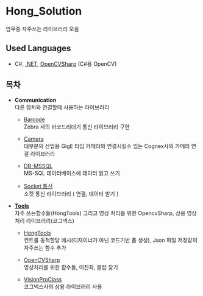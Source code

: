 # Hong_Solution
업무중 자주쓰는 라이브러리 모음

## Used Languages
* C#, [.NET](https://docs.microsoft.com/ko-kr/dotnet/), [OpenCVSharp](https://github.com/shimat/opencvsharp) (C#용 OpenCV)

## 목차

* **Communication**   
  다른 장치와 연결할때 사용하는 라이브러리
  
  * [Barcode](https://github.com/Willhong/Hong_Solution/blob/master/Hong_Solution/Barcode/ZebraBarcode.cs)   
  Zebra 사의 바코드리더기 통신 라이브러리 구현

  * [Camera](https://github.com/Willhong/Hong_Solution/blob/master/Hong_Solution/Camera/VisionProCam.cs)   
  대부분의 산업용 GigE 타입 카메라와 연결시킬수 있는 Cognex사의 카메라 연결 라이브러리

  * [DB-MSSQL](https://github.com/Willhong/Hong_Solution/blob/master/Hong_Solution/Communication/DB/MSSql.cs)   
  MS-SQL 데이터베이스에 데이터 읽고 쓰기

  * [Socket 통신](https://github.com/Willhong/Hong_Solution/blob/master/Hong_Solution/Communication/Socket/SocketConnect.cs)   
  소켓 통신 라이브러리 ( 연결, 데이터 받기 )

* **[Tools](https://github.com/Willhong/Hong_Solution/tree/master/Hong_Solution/Tools)**   
  자주 쓰는함수들(HongTools) 그리고 영상 처리를 위한 OpencvSharp, 상용 영상처리 라이브러리(코그넥스)

  * [HongTools](https://github.com/Willhong/Hong_Solution/tree/master/Hong_Solution/Tools/HongTools.cs)   
  컨트롤 동적할당 예시(디자이너가 아닌 코드기반 폼 생성), Json 파일 저장같이 자주쓰는 함수 추가

  * [OpenCVSharp](https://github.com/Willhong/Hong_Solution/blob/master/Hong_Solution/Tools/OpenCVClass.cs)   
  영상처리를 위한 함수들, 이진화, 블랍 찾기

  * [VisionProClass](https://github.com/Willhong/Hong_Solution/blob/master/Hong_Solution/Tools/VisionProClass.cs)   
  코그넥스사의 상용 라이브러리 사용


